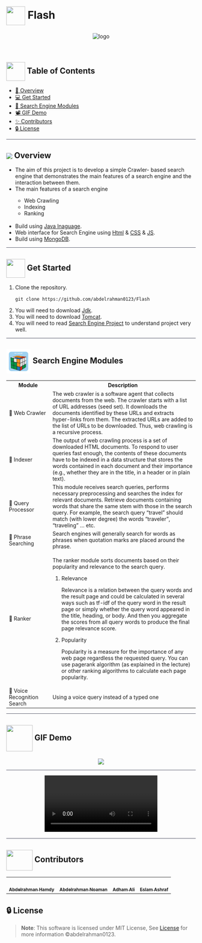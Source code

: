 <div align= >

# <img align=center width=50px height=50px src="https://media0.giphy.com/media/CVrs76nnBvU7azfTLj/giphy.gif?cid=ecf05e47om1y68g5als66xi5mn32ui6gk2g8wpnv145ag265&rid=giphy.gif&ct=s"> Flash

</div>
<p align="center">
   <img align="center" height="450px"  src="https://user-images.githubusercontent.com/71986226/185804922-31aa1626-c1a1-4a92-a5eb-cba79cf6ab5b.jpg" alt="logo">
</p>

<p align="center"> 
    <br> 
</p>

## <img align= center width=50px height=50px src="https://thumbs.gfycat.com/HeftyDescriptiveChimneyswift-size_restricted.gif"> Table of Contents

- <a href ="#about"> 📙 Overview</a>
- <a href ="#Started"> 💻 Get Started</a>
- <a href ="#Work"> 🧱 Search Engine Modules </a>
- <a href ="#Video"> 📽 GIF Demo</a>
- <a href ="#Contributors"> ✨ Contributors</a>
- <a href ="#License"> 🔒 License</a>
<hr style="background-color: #4b4c60"></hr>

<a id = "about"></a>

## <img align="center"  height =50px src="https://user-images.githubusercontent.com/71986226/154076110-1233d7a8-92c2-4d79-82c1-30e278aa518a.gif"> Overview

<ul>
<li> The aim of this project is to develop a simple Crawler- based search engine that demonstrates the main features of a search engine
and the interaction between them.</li>
<li> The main features of a search engine</li>
<ul>
<li> Web Crawling</li>
<li> Indexing</li> 
<li> Ranking</li>
</ul>
<br>
<li> Build using <a href="https://en.wikipedia.org/wiki/Java_(programming_language)">Java lnaguage</a>.</li>
<li>  Web interface  for  Search Engine  using <a href="https://en.wikipedia.org/wiki/HTML">Html</a> & <a href="https://en.wikipedia.org/wiki/CSS">CSS</a> & <a href="https://en.wikipedia.org/wiki/JavaScript">JS</a>.</li>

<li> Build using <a href="https://en.wikipedia.org/wiki/MongoDB">MongoDB</a>.</li>
</ul>
<hr style="background-color: #4b4c60"></hr>
<a id = "Started"></a>

## <img  align= center width=50px height=50px src="https://c.tenor.com/HgX89Yku5V4AAAAi/to-the-moon.gif"> Get Started

<ol>
<li>Clone the repository.

<br>

```
git clone https://github.com/abdelrahman0123/Flash
```

</li>
<li> You will need to download <a href="https://www.oracle.com/java/technologies/downloads/">Jdk</a>. </li>
<li> You will need to download <a href="https://tomcat.apache.org/download-90.cgi">Tomcat</a>. </li>
<li> You will need to read <a href="https://github.com/abdelrahman0123/Flash/blob/main/Search%20Engine%20Project%20.pdf">Search Engine Project</a> to understand project very well. </li>
</ol>
<hr style="background-color: #4b4c60"></hr>
<a id = "Work"></a>

## <img align= center width=65px height=65px src="https://raw.githubusercontent.com/EslamAsHhraf/EslamAsHhraf/main/images/skills.gif"> Search Engine Modules

<table align="left;">
<tr>
<th width=23%>Module</th>
<th>Description</th>
</tr>
<tr>
<td> 🔷 Web Crawler</td>
<td>The web crawler is a software agent that collects documents from the web. The crawler starts with a list of URL addresses (seed set). It downloads the documents identified by these URLs and extracts hyper-links from them. The extracted URLs are added to the list of URLs to be downloaded. Thus, web crawling is a recursive process.</td>
</tr>
<tr>
<td>🔶 Indexer</td>
<td>The output of web crawling process is a set of downloaded HTML documents. To respond to user queries fast enough, the contents of these documents have to be indexed in a data structure that stores the words contained in each document and their importance (e.g., whether they are in the title, in a header or in plain text).</td>
</tr>
<tr>
<td> 🔷 Query Processor</td>
<td>This module receives search queries, performs necessary preprocessing and searches the index for relevant documents. Retrieve documents containing words that share the same stem with those in the search query. For example, the search query “travel” should match (with lower degree) the words “traveler”, “traveling” … etc.</td>
</tr>
<tr>
<td>🔶 Phrase Searching</td>
<td>Search engines will generally search for words as phrases when quotation marks are placed around the phrase.</td>
</tr>
<tr>
<td>🔷 Ranker</td>
<td>
<p>The ranker module sorts documents based on their popularity and relevance to the search query.
</p>
<ol>
<li>Relevance</li>
<p>Relevance is a relation between the query words and the result page and could be calculated in several ways such as tf-idf of the query word in the result page or simply whether the query word appeared in the title, heading, or body. And then you aggregate the scores from all query words to produce the final page relevance score.</p>
<li>Popularity</li>
<p>Popularity is a measure for the importance of any web page regardless the requested query. You can use pagerank algorithm (as explained in the lecture) or other ranking algorithms to calculate each page popularity.</p>
</ol>
</td>
</tr>
<tr>
<td>🔶 Voice Recognition Search</td>
<td>Using a voice query instead of a typed one</td>
</tr>
</table>

<hr style="background-color: #4b4c60"></hr>
<a id ="Video"></a>

## <img  align= center width= 70px height =70px src="https://img.genial.ly/5f91608064ad990c6ee12237/bd7195a3-a8bb-494b-8a6d-af48dd4deb4b.gif?genial&1643587200063"> GIF Demo

<div  align="center">
  <img align="center" height=370px  src="https://user-images.githubusercontent.com/71986226/185816905-080167a3-b937-487f-a587-5dad5b310ce0.gif">
</div>
<hr style="background-color: #4b4c60"></hr>
<div  align="center">
<video src="https://user-images.githubusercontent.com/71986226/185817750-c0768762-230c-4562-a414-bfe79ef07c1d.mp4"   >
</video> 
</div>

<hr style="background-color: #4b4c60"></hr>

## <img  align="center" width= 70px height =55px src="https://media0.giphy.com/media/Xy702eMOiGGPzk4Zkd/giphy.gif?cid=ecf05e475vmf48k83bvzye3w2m2xl03iyem3tkuw2krpkb7k&rid=giphy.gif&ct=s"> Contributors <a id ="Contributors"></a>

<table align="center" >
  <tr>
    <td align="center"><a href="https://github.com/abdelrahman0123"><img src="https://avatars.githubusercontent.com/u/67989900?v=4" width="150;" alt=""/><br /><sub><b>Abdelrahman Hamdy</b></sub></a><br /></td>
       <td align="center"><a href="https://github.com/AbdelrahmanNoaman"><img src="https://avatars.githubusercontent.com/u/76150639?v=4" width="150;" alt=""/><br /><sub><b>Abdelrahman Noaman</b></sub></a><br /></td>
     <td align="center"><a href="https://github.com/AdhamAliAbdelAal" ><img src="https://avatars.githubusercontent.com/u/83884426?v=4" width="150;" alt=""/><br /><sub><b>Adham Ali</b></sub></a><br />
    </td>
     <td align="center"><a href="https://github.com/EslamAsHhraf"><img src="https://avatars.githubusercontent.com/u/71986226?v=4" width="150;" alt=""/><br /><sub><b>Eslam Ashraf</b></sub></a><br /></td>
  </tr>
</table>

<a id ="License"></a>

## 🔒 License

> **Note**: This software is licensed under MIT License, See [License](https://github.com/abdelrahman0123/Flash/blob/main/LICENSE) for more information ©abdelrahman0123.
